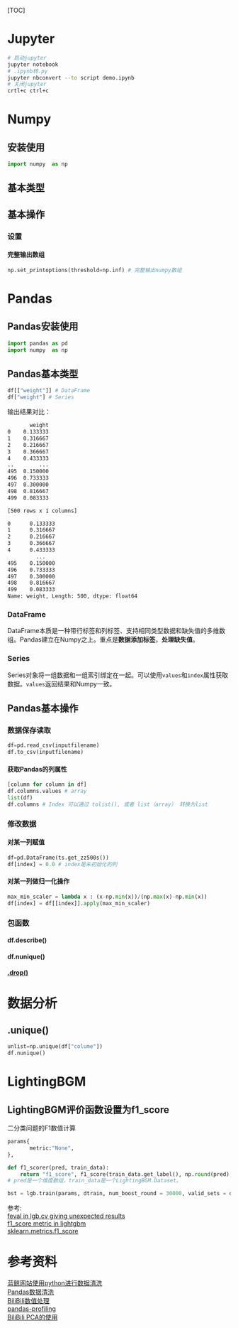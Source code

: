 [TOC]

# Jupyter

 ```bash
# 启动jupyter
jupyter notebook
# .ipynb转.py
jupyter nbconvert --to script demo.ipynb
# 关闭jupyter
crtl+c ctrl+c
```

# Numpy

## 安装使用

``` python
import numpy  as np
```

## 基本类型

## 基本操作

### 设置

#### 完整输出数组

```python
np.set_printoptions(threshold=np.inf) # 完整输出numpy数组
```

# Pandas

## Pandas安装使用

``` python
import pandas as pd
import numpy  as np
```

## Pandas基本类型

```python
df[["weight"]] # DataFrame
df["weight"] # Series
```

输出结果对比：

```bash
       weight
0    0.133333
1    0.316667
2    0.216667
3    0.366667
4    0.433333
..        ...
495  0.150000
496  0.733333
497  0.300000
498  0.816667
499  0.083333

[500 rows x 1 columns]

0      0.133333
1      0.316667
2      0.216667
3      0.366667
4      0.433333
         ...
495    0.150000
496    0.733333
497    0.300000
498    0.816667
499    0.083333
Name: weight, Length: 500, dtype: float64
```

### DataFrame

DataFrame本质是一种带行标签和列标签、支持相同类型数据和缺失值的多维数组。Pandas建立在Numpy之上。重点是**数据添加标签**，**处理缺失值**。

### Series

Series对象将一组数据和一组索引绑定在一起。可以使用```values```和```index```属性获取数据。```values```返回结果和Numpy一致。

## Pandas基本操作

### 数据保存读取

```python
df=pd.read_csv(inputfilename)
df.to_csv(inputfilename)
```

#### 获取Pandas的列属性

```python
[column for column in df]
df.columns.values # array
list(df)
df.columns # Index 可以通过 tolist(), 或者 list（array） 转换为list
```

### 修改数据

#### 对某一列赋值

``` python
df=pd.DataFrame(ts.get_zz500s())
df[index] = 0.0 # index是未初始化的列
```

#### 对某一列做归一化操作

```python
max_min_scaler = lambda x : (x-np.min(x))/(np.max(x)-np.min(x))
df[index] = df[[index]].apply(max_min_scaler)
```

### 包函数

#### df.describe()

#### df.nunique()

#### [.drop()](https://blog.csdn.net/nuaadot/article/details/78304642)

# 数据分析

## .unique()

```python
unlist=np.unique(df["colume"])
df.nunique()
```

# LightingBGM

## LightingBGM评价函数设置为f1_score

二分类问题的F1数值计算

```python
params{
       metric:"None",
},

def f1_scorer(pred, train_data):
    return "f1_score", f1_score(train_data.get_label(), np.round(pred), average="weighted"), True
# pred是一个维度数组，train_data是一个LightingBGM.Dataset。

bst = lgb.train(params, dtrain, num_boost_round = 30000, valid_sets = dvalid,verbose_eval = 400,early_stopping_rounds = 200, feval = f1_scorer )
```

参考:  
[feval in lgb.cv giving unexpected results](https://github.com/microsoft/LightGBM/issues/1483)  
[f1_score metric in lightgbm](https://stackoverflow.com/questions/50931168/f1-score-metric-in-lightgbm)  
[sklearn.metrics.f1_score](https://scikit-learn.org/stable/modules/generated/sklearn.metrics.f1_score.html)

# 参考资料

[蓝鲸网站使用python进行数据清洗](http://bluewhale.cc/2016-08-21/python-data-cleaning.html)  
[Pandas数据清洗](https://www.cnblogs.com/BoyceYang/p/8182053.html)  
[BiliBili数值处理](https://www.bilibili.com/video/av52783056/?p=3)  
[pandas-profiling](https://www.zhihu.com/question/24590883/answer/782584888)  
[BiliBili PCA的使用](https://www.bilibili.com/video/av28790123?from=search&seid=15676878223827506884)
